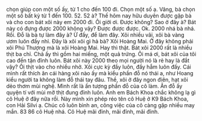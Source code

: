 chọn giúp con một số ấy, từ 1 cho đến 100 đi. Chọn một số ạ. Vâng, bà chọn một số bất kỳ từ 1 đến 100. 52. 52 à? Thế hôm nay hữu duyên được gặp bà và cho con bát xôi này em 2000 đi. Ôi giời ơi. Được không? Sao ở đây à? Bát này có đựng được 2000 không vậy? Được được được. Ok. 2000 nhá bà nhá. Rồi. Đỗ là bà tự làm đây à? Ừ đấy, để làm đây. Xôi nhiều vãi, xôi bà vàng ươm luôn đấy nhỉ. Đây là xôi xôi gì hả bà? Xôi Hoàng Mai. Ở đây không phải xôi Phú Thượng mà là xôi Hoàng Mai. Hay thì thật. Bát xôi 2000 rất là nhiều thịt ba chỉ. Chả ấy thì gồm hai miếng, một quả trứng. Ôi má ơi, bát xôi của tôi cao đến tận đỉnh luôn. Bát xôi này 2000 theo mọi người nó là rẻ hay là đắt vậy? Ôi thịt vào cho nhiều nhở. Xôi cực kỳ đầy luôn, đầy hẫm luôn đấy. Cái mình rất thích ăn cái hàng xôi nào ấy mà kiểu phần đỗ nó thái a, như Hoang kiểu người ta không làm đỗ thái tay đâu. Thề, xôi ở đây ngon điên, hạt xôi dẻo thơm mùi nghệ. Mình rất là ấn tượng phần đỗ của cô làm. Ăn đỗ ấy quyện tí với mùi mỡ thịt đung đỉnh luôn. Anh em Bách Khoa chắc không lạ gì cô Huệ ở đây nữa rồi. Này mình xin phép réo tên cô Huệ ở K9 Bách Khoa, con Hải Silvi ạ. Chúc cô luôn bình an, công việc của cô càng gặp nhiều may mắn. 83 86 cô Huệ nhá. Cô Huệ mãi đỉnh, mãi đỉnh, mãi đỉnh.